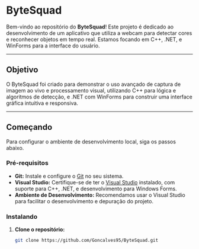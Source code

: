 # ByteSquad

Bem-vindo ao repositório do **ByteSquad**! Este projeto é dedicado ao desenvolvimento de um aplicativo que utiliza a webcam para detectar cores e reconhecer objetos em tempo real. Estamos focando em C++, .NET, e WinForms para a interface do usuário.

---

## Objetivo

O ByteSquad foi criado para demonstrar o uso avançado de captura de imagem ao vivo e processamento visual, utilizando C++ para lógica e algoritmos de detecção, e .NET com WinForms para construir uma interface gráfica intuitiva e responsiva.

---

## Começando

Para configurar o ambiente de desenvolvimento local, siga os passos abaixo.

### Pré-requisitos

- **Git:** Instale e configure o [Git](https://git-scm.com/downloads) no seu sistema.
- **Visual Studio:** Certifique-se de ter o [Visual Studio](https://visualstudio.microsoft.com/) instalado, com suporte para C++, .NET, e desenvolvimento para Windows Forms.
- **Ambiente de Desenvolvimento:** Recomendamos usar o Visual Studio para facilitar o desenvolvimento e depuração do projeto.

### Instalando

1. **Clone o repositório:**

   ```bash
   git clone https://github.com/Goncalves95/ByteSquad.git
